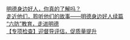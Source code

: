   
[明德身边好人，你真的了解吗？](http://www.dianyue.me/archives/002/cb3o1mbqc5q1zdli/)  
[走近他们，聆听他们的故事——明德身边好人续篇](http://www.dianyue.me/archives/017/kj1tg5j9m1pk6rbl/)  
[“六防”教育，走进明德](http://www.dianyue.me/archives/020/tgn26cnyqjnyj8as/)  
[【专项检查】迎督导评估，促质量提升](http://www.dianyue.me/archives/027/086kzakqkjily0j7/)